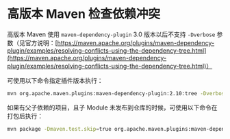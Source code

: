 # 高版本 Maven 检查依赖冲突

高版本 Maven 使用 `maven-dependency-plugin` 3.0 版本以后不支持 `-Dverbose` 参数（见官方说明：[https://maven.apache.org/plugins/maven-dependency-plugin/examples/resolving-conflicts-using-the-dependency-tree.html](https://maven.apache.org/plugins/maven-dependency-plugin/examples/resolving-conflicts-using-the-dependency-tree.html)）

可使用以下命令指定插件版本执行：

```bash
mvn org.apache.maven.plugins:maven-dependency-plugin:2.10:tree -Dverbose=true
```

如果有父子依赖的项目，且子 Module 未发布到仓库的时候，可使用以下命令在打包后执行：

```bash
mvn package -Dmaven.test.skip=true org.apache.maven.plugins:maven-dependency-plugin:2.10:tree -Dverbose=true
```